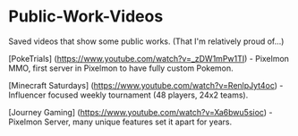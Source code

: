 # Public-Work-Videos
Saved videos that show some public works. (That I'm relatively proud of...)


[PokeTrials] (https://www.youtube.com/watch?v=_zDW1mPw1TI) - Pixelmon MMO, first server in Pixelmon to have fully custom Pokemon.

[Minecraft Saturdays] (https://www.youtube.com/watch?v=RenlpJyt4oc) - Influencer focused weekly tournament (48 players, 24x2 teams).

[Journey Gaming] (https://www.youtube.com/watch?v=Xa6bwu5sioc) - Pixelmon Server, many unique features set it apart for years.
